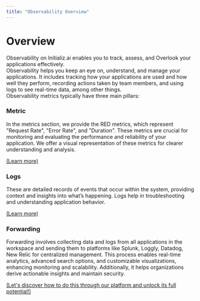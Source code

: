 ```yaml
--- 
title: "Observability Overview"
---
```


# Overview

<span className="mediumFont">
Observability on Initializ.ai enables you to track, assess, and Overlook your applications effectively.
</span>

<div className="mediumMarginTop">
      Observability helps you keep an eye on, understand, and manage your applications. It includes tracking how your applications are used and how well they perform, recording actions taken by team members, and using logs to see real-time data, among other things.
</div>

<div className="mediumMarginTop">
Observability metrics typically have three main pillars:
</div>


### Metric 
<span className="">
In the metrics section, we provide the <span className="importantText">RED metrics</span>, which represent "Request Rate", "Error Rate", and "Duration". These metrics are crucial for monitoring and evaluating the performance and reliability of your application. We offer a visual representation of these metrics for clearer understanding and analysis.
</span>

<!-- img -->

[(Learn more)](http://localhost:3000/docs/observability/Metric)


### Logs
<!-- <span className="smallFont"> -->
These are detailed records of events that occur within the system, providing context and insights into what’s happening. Logs help in troubleshooting and understanding application behavior.
<!-- </span> -->

<!-- img -->

[(Learn more)](http://localhost:3000/docs/observability/logs)


### Forwarding
<!-- <span className="smallFont"> -->
Forwarding involves collecting data and logs from all applications in the workspace and sending them to platforms like Splunk, Loggly, Datadog, New Relic for centralized management. This process enables real-time analytics, advanced search options, and customizable visualizations, enhancing monitoring and scalability. Additionally, it helps organizations derive actionable insights and maintain security.
<!-- </span> -->

[(Let's discover how to do this through our platform and unlock its full potential!)](http://localhost:3000/docs/observability/forwarding)

<!-- img -->